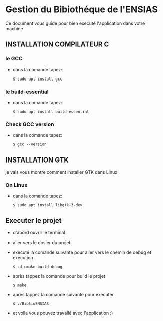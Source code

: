 # Gestion du Bibiothéque de l'ENSIAS

Ce document vous guide pour bien executé l'application dans votre machine

## INSTALLATION COMPILATEUR C

### le GCC

- dans la comande tapez:

      $ sudo apt install gcc

### le build-essential

- dans la comande tapez:

      $ sudo apt install build-essential

### Check GCC version

- dans la comande tapez:

      $ gcc --version

## INSTALLATION GTK

je vais vous montre comment installer GTK dans Linux

### On Linux

- dans la comande tapez:

      $ sudo apt install libgtk-3-dev

## Executer le projet

- d'abord ouvrir le terminal
  

- aller vers le dosier du projet
  

- executé la comande suivante pour aller vers le chemin de debug et execution
  
      $ cd cmake-build-debug
  

- après tappez la comande pour build le projet

      $ make

- après tappez la comande suivante pour executer

      $ ./BiblioENSIAS

- et voila vous pouvez travallé avec l'application :)



